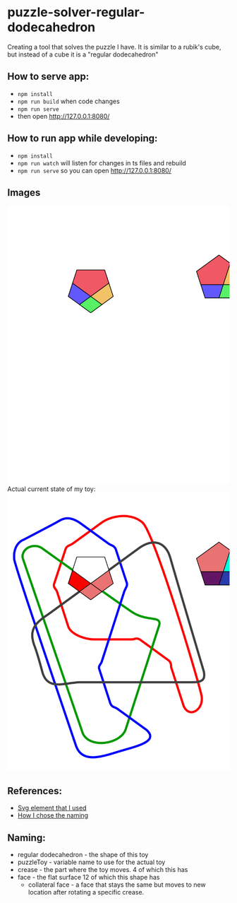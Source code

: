 # puzzle-solver-regular-dodecahedron

Creating a tool that solves the puzzle I have. It is similar to a rubik's cube, but instead of a cube it is a "regular dodecahedron"

## How to serve app:

- `npm install`
- `npm run build` when code changes
- `npm run serve`
- then open http://127.0.0.1:8080/

## How to run app while developing:

- `npm install`
- `npm run watch` will listen for changes in ts files and rebuild
- `npm run serve` so you can open http://127.0.0.1:8080/

## Images

![Parts](./assets/two-flowers-with-4-part-pentagons.svg)
Actual current state of my toy:
![My actual toy](./assets/state-of-my-actual-toy.svg)

## References:

- [Svg element that I used](https://www.w3schools.com/graphics/svg_polyline.asp)
- [How I chose the naming](https://en.wikipedia.org/wiki/Regular_dodecahedron)

## Naming:

- regular dodecahedron - the shape of this toy
- puzzleToy - variable name to use for the actual toy
- crease - the part where the toy moves. 4 of which this has
- face - the flat surface 12 of which this shape has
  - collateral face - a face that stays the same but moves to new location after rotating a specific crease.
